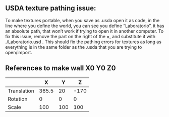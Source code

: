 ## USDA texture pathing issue:
To make textures portable, when you save as .usda open it as code, in the line where you define the world, you can see you define “Laboratorio”, it has an absolute path, that won’t work if trying to open it in another computer. 
To fix this issue, remove the part on the right of the =, and substitute it with ./Laboratorio.usd .
This should fix the pathing errors for textures as long as everything is in the same folder as the .usda that you are trying to open/import.

## References to make wall X0 Y0 Z0
|             | X     | Y   | Z    |
|-------------|-------|-----|------|
| Translation | 365.5 | 20  | -170 |
| Rotation    | 0     | 0   | 0    |
| Scale       | 100   | 100 | 100  |
